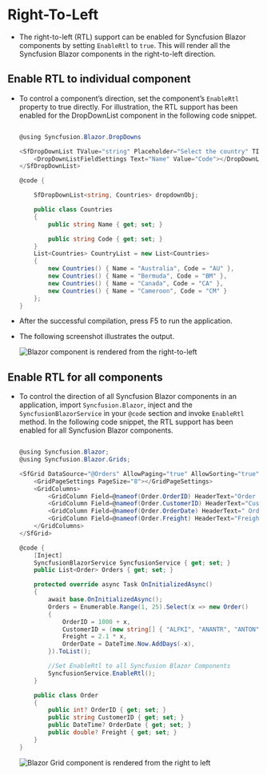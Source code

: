 # Right-To-Left

* The right-to-left (RTL) support can be enabled for Syncfusion Blazor components by setting `EnableRtl` to `true`. This will render all the Syncfusion Blazor components in the right-to-left direction.

## Enable RTL to individual component

* To control a component’s direction, set the component’s `EnableRtl` property to true directly. For illustration, the RTL support has been enabled for the DropDownList component in the following code snippet.

    ```csharp

    @using Syncfusion.Blazor.DropDowns

    <SfDropDownList TValue="string" Placeholder="Select the country" TItem="Countries" DataSource="@CountryList" EnableRtl="true">
        <DropDownListFieldSettings Text="Name" Value="Code"></DropDownListFieldSettings>
    </SfDropDownList>

    @code {

        SfDropDownList<string, Countries> dropdownObj;

        public class Countries
        {
            public string Name { get; set; }

            public string Code { get; set; }
        }
        List<Countries> CountryList = new List<Countries>
        {
            new Countries() { Name = "Australia", Code = "AU" },
            new Countries() { Name = "Bermuda", Code = "BM" },
            new Countries() { Name = "Canada", Code = "CA" },
            new Countries() { Name = "Cameroon", Code = "CM" }
        };
    }

    ```

* After the successful compilation, press F5 to run the application.

* The following screenshot illustrates the output.

    ![Blazor component is rendered from the right-to-left](images/rightToLeft.png)

## Enable RTL for all components

* To control the direction of all Syncfusion Blazor components in an application, import `Syncfusion.Blazor`, inject  and the `SyncfusionBlazorService` in your `@code` section and invoke `EnableRtl` method. In the following code snippet, the RTL support has been enabled for all Syncfusion Blazor components.

    ```csharp
    
    @using Syncfusion.Blazor;
    @using Syncfusion.Blazor.Grids;
    
    <SfGrid DataSource="@Orders" AllowPaging="true" AllowSorting="true" AllowFiltering="true" AllowGrouping="true"  EnablePersistence="true">
        <GridPageSettings PageSize="8"></GridPageSettings>
        <GridColumns>
            <GridColumn Field=@nameof(Order.OrderID) HeaderText="Order ID" TextAlign="TextAlign.Right" Width="100"></GridColumn>
            <GridColumn Field=@nameof(Order.CustomerID) HeaderText="Customer Name" Width="120"></GridColumn>
            <GridColumn Field=@nameof(Order.OrderDate) HeaderText=" Order Date" Format="d" Type="ColumnType.Date" TextAlign="TextAlign. Right" Width="100"></GridColumn>
            <GridColumn Field=@nameof(Order.Freight) HeaderText="Freight" Format="C2" TextAlign="TextAlign.Right" Width="120"></    GridColumn>
        </GridColumns>
    </SfGrid>
    
    @code {
        [Inject]
        SyncfusionBlazorService SyncfusionService { get; set; }
        public List<Order> Orders { get; set; }
    
        protected override async Task OnInitializedAsync()
        {
            await base.OnInitializedAsync();
            Orders = Enumerable.Range(1, 25).Select(x => new Order()
            {
                OrderID = 1000 + x,
                CustomerID = (new string[] { "ALFKI", "ANANTR", "ANTON", "BLONP", "BOLID" })[new Random().Next(5)],
                Freight = 2.1 * x,
                OrderDate = DateTime.Now.AddDays(-x),
            }).ToList();
    
            //Set EnableRtl to all Syncfusion Blazor Components
            SyncfusionService.EnableRtl();
        }
    
        public class Order
        {
            public int? OrderID { get; set; }
            public string CustomerID { get; set; }
            public DateTime? OrderDate { get; set; }
            public double? Freight { get; set; }
        }
    }
    
    ```

    ![Blazor Grid component is rendered from the right to left](images/rteGrid.png)
